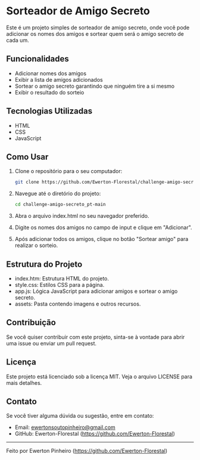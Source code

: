 # Sorteador de Amigo Secreto

Este é um projeto simples de sorteador de amigo secreto, onde você pode adicionar os nomes dos amigos e sortear quem será o amigo secreto de cada um.

## Funcionalidades

- Adicionar nomes dos amigos
- Exibir a lista de amigos adicionados
- Sortear o amigo secreto garantindo que ninguém tire a si mesmo
- Exibir o resultado do sorteio

## Tecnologias Utilizadas

- HTML
- CSS
- JavaScript

## Como Usar

1. Clone o repositório para o seu computador:
    ```bash
    git clone https://github.com/Ewerton-Florestal/challenge-amigo-secreto_pt-main
    ```

2. Navegue até o diretório do projeto:
    ```bash
    cd challenge-amigo-secreto_pt-main
    ```

3. Abra o arquivo index.html no seu navegador preferido.

4. Digite os nomes dos amigos no campo de input e clique em "Adicionar".

5. Após adicionar todos os amigos, clique no botão "Sortear amigo" para realizar o sorteio.

## Estrutura do Projeto

- index.htm: Estrutura HTML do projeto.
- style.css: Estilos CSS para a página.
- app.js: Lógica JavaScript para adicionar amigos e sortear o amigo secreto.
- assets: Pasta contendo imagens e outros recursos.

## Contribuição

Se você quiser contribuir com este projeto, sinta-se à vontade para abrir uma issue ou enviar um pull request.

## Licença

Este projeto está licenciado sob a licença MIT. Veja o arquivo LICENSE para mais detalhes.

## Contato

Se você tiver alguma dúvida ou sugestão, entre em contato:

- Email: ewertonsoutopinheiro@gmail.com
- GitHub: Ewerton-Florestal (https://github.com/Ewerton-Florestal)

---

Feito por Ewerton Pinheiro (https://github.com/Ewerton-Florestal)
